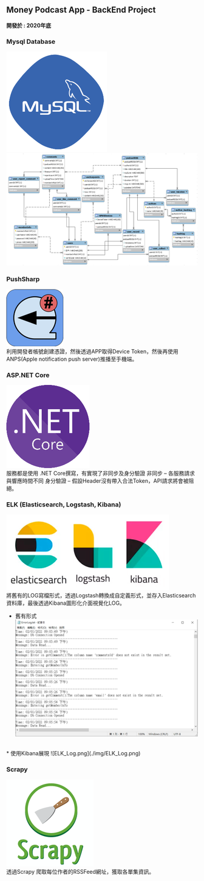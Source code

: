 ## Money Podcast App - BackEnd Project

**開發於 : 2020年底**

### Mysql Database
![Mysql.png](./img/Mysql.png) <br>
![schema.png](./img/schema.png) <br>

### PushSharp
![pushSharp.png](./img/pushSharp.png) <br>
利用開發者帳號創建憑證，然後透過APP取得Device Token，然後再使用ANPS(Apple notification push server)推播至手機端。


### ASP.NET Core
![.NetCore.png](./img/.NetCore.png) <br>
服務都是使用 .NET Core撰寫，有實現了非同步及身分驗證
非同步 – 各服務請求與響應時間不同
身分驗證 – 假設Header沒有帶入合法Token，API請求將會被阻絕。

### ELK (Elasticsearch, Logstash, Kibana)
![ELK.png](./img/ELK.png) <br>
將舊有的LOG寫檔形式，透過Logstash轉換成自定義形式，並存入Elasticsearch資料庫，最後透過Kibana圖形化介面視覺化LOG。

* 舊有形式
![Log.png](./img/Log.png) <br>
<br>
* 使用Kibana展現
![ELK_Log.png](./img/ELK_Log.png) <br>

### Scrapy
![Scrapy.png](./img/Scrapy.png) <br>
透過Scrapy 爬取每位作者的RSSFeed網址，獲取各單集資訊。
